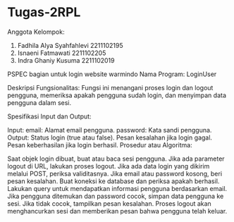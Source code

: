 # Tugas-2RPL

Anggota Kelompok:
1. Fadhila Alya Syahfahlevi    2211102195
2. Isnaeni Fatmawati           2211102205
3. Indra Ghaniy Kusuma         2211102019    

PSPEC bagian untuk login website warmindo
Nama Program: LoginUser

Deskripsi Fungsionalitas: Fungsi ini menangani proses login dan logout pengguna, memeriksa apakah pengguna sudah login, dan menyimpan data pengguna dalam sesi.

Spesifikasi Input dan Output:

Input:
email: Alamat email pengguna.
password: Kata sandi pengguna.
Output:
Status login (true atau false).
Pesan kesalahan jika login gagal.
Pesan keberhasilan jika login berhasil.
Prosedur atau Algoritma:

Saat objek login dibuat, buat atau baca sesi pengguna.
Jika ada parameter logout di URL, lakukan proses logout.
Jika ada data login yang dikirim melalui POST, periksa validitasnya.
Jika email atau password kosong, beri pesan kesalahan.
Buat koneksi ke database dan periksa apakah berhasil.
Lakukan query untuk mendapatkan informasi pengguna berdasarkan email.
Jika pengguna ditemukan dan password cocok, simpan data pengguna ke sesi.
Jika tidak cocok, tampilkan pesan kesalahan.
Proses logout akan menghancurkan sesi dan memberikan pesan bahwa pengguna telah keluar.
